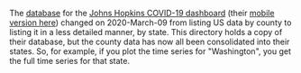 The [database](https://github.com/CSSEGISandData/COVID-19) for the [Johns Hopkins COVID-19 dashboard](https://gisanddata.maps.arcgis.com/apps/opsdashboard/index.html#/bda7594740fd40299423467b48e9ecf6) (their [mobile version here](https://www.arcgis.com/apps/opsdashboard/index.html#/85320e2ea5424dfaaa75ae62e5c06e61)) changed on 2020-March-09 from listing US data by county to listing it in a less detailed manner, by state. This directory holds a copy of their database, but the county data has now all been consolidated into their states. So, for example, if you plot the time series for "Washington", you get the full time series for that state.
